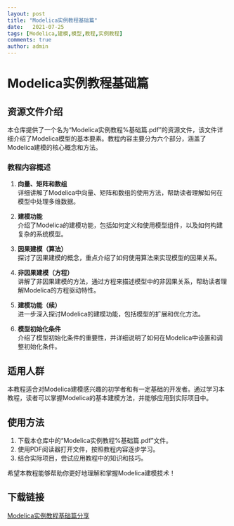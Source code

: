 ```yaml
---
layout: post
title: "Modelica实例教程基础篇"
date:   2021-07-25
tags: [Modelica,建模,模型,教程,实例教程]
comments: true
author: admin
---
```

# Modelica实例教程基础篇

## 资源文件介绍

本仓库提供了一个名为“Modelica实例教程%基础篇.pdf”的资源文件，该文件详细介绍了Modelica模型的基本要素。教程内容主要分为六个部分，涵盖了Modelica建模的核心概念和方法。

### 教程内容概述

1. **向量、矩阵和数组**  
   详细讲解了Modelica中向量、矩阵和数组的使用方法，帮助读者理解如何在模型中处理多维数据。

2. **建模功能**  
   介绍了Modelica的建模功能，包括如何定义和使用模型组件，以及如何构建复杂的系统模型。

3. **因果建模（算法）**  
   探讨了因果建模的概念，重点介绍了如何使用算法来实现模型的因果关系。

4. **非因果建模（方程）**  
   讲解了非因果建模的方法，通过方程来描述模型中的非因果关系，帮助读者理解Modelica的方程驱动特性。

5. **建模功能（续）**  
   进一步深入探讨Modelica的建模功能，包括模型的扩展和优化方法。

6. **模型初始化条件**  
   介绍了模型初始化条件的重要性，并详细说明了如何在Modelica中设置和调整初始化条件。

## 适用人群

本教程适合对Modelica建模感兴趣的初学者和有一定基础的开发者。通过学习本教程，读者可以掌握Modelica的基本建模方法，并能够应用到实际项目中。

## 使用方法

1. 下载本仓库中的“Modelica实例教程%基础篇.pdf”文件。
2. 使用PDF阅读器打开文件，按照教程内容逐步学习。
3. 结合实际项目，尝试应用教程中的知识和技巧。

希望本教程能够帮助你更好地理解和掌握Modelica建模技术！

## 下载链接

[Modelica实例教程基础篇分享](https://pan.quark.cn/s/26ad51f009a8)
